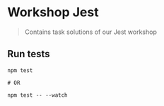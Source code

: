 # Workshop Jest
> Contains task solutions of our Jest workshop

## Run tests

```
npm test

# OR

npm test -- --watch
```

